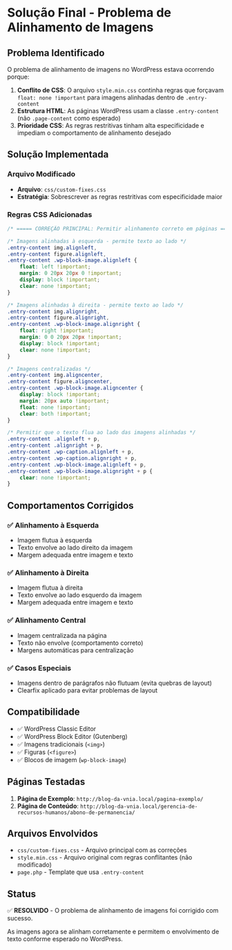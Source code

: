 # Solução Final - Problema de Alinhamento de Imagens

## Problema Identificado

O problema de alinhamento de imagens no WordPress estava ocorrendo porque:

1. **Conflito de CSS**: O arquivo `style.min.css` continha regras que forçavam `float: none !important` para imagens alinhadas dentro de `.entry-content`
2. **Estrutura HTML**: As páginas WordPress usam a classe `.entry-content` (não `.page-content` como esperado)
3. **Prioridade CSS**: As regras restritivas tinham alta especificidade e impediam o comportamento de alinhamento desejado

## Solução Implementada

### Arquivo Modificado
- **Arquivo**: `css/custom-fixes.css`
- **Estratégia**: Sobrescrever as regras restritivas com especificidade maior

### Regras CSS Adicionadas

```css
/* ===== CORREÇÃO PRINCIPAL: Permitir alinhamento correto em páginas ===== */

/* Imagens alinhadas à esquerda - permite texto ao lado */
.entry-content img.alignleft,
.entry-content figure.alignleft,
.entry-content .wp-block-image.alignleft {
    float: left !important;
    margin: 0 20px 20px 0 !important;
    display: block !important;
    clear: none !important;
}

/* Imagens alinhadas à direita - permite texto ao lado */
.entry-content img.alignright,
.entry-content figure.alignright,
.entry-content .wp-block-image.alignright {
    float: right !important;
    margin: 0 0 20px 20px !important;
    display: block !important;
    clear: none !important;
}

/* Imagens centralizadas */
.entry-content img.aligncenter,
.entry-content figure.aligncenter,
.entry-content .wp-block-image.aligncenter {
    display: block !important;
    margin: 20px auto !important;
    float: none !important;
    clear: both !important;
}

/* Permitir que o texto flua ao lado das imagens alinhadas */
.entry-content .alignleft + p,
.entry-content .alignright + p,
.entry-content .wp-caption.alignleft + p,
.entry-content .wp-caption.alignright + p,
.entry-content .wp-block-image.alignleft + p,
.entry-content .wp-block-image.alignright + p {
    clear: none !important;
}
```

## Comportamentos Corrigidos

### ✅ Alinhamento à Esquerda
- Imagem flutua à esquerda
- Texto envolve ao lado direito da imagem
- Margem adequada entre imagem e texto

### ✅ Alinhamento à Direita
- Imagem flutua à direita
- Texto envolve ao lado esquerdo da imagem
- Margem adequada entre imagem e texto

### ✅ Alinhamento Central
- Imagem centralizada na página
- Texto não envolve (comportamento correto)
- Margens automáticas para centralização

### ✅ Casos Especiais
- Imagens dentro de parágrafos não flutuam (evita quebras de layout)
- Clearfix aplicado para evitar problemas de layout

## Compatibilidade

- ✅ WordPress Classic Editor
- ✅ WordPress Block Editor (Gutenberg)
- ✅ Imagens tradicionais (`<img>`)
- ✅ Figuras (`<figure>`)
- ✅ Blocos de imagem (`wp-block-image`)

## Páginas Testadas

1. **Página de Exemplo**: `http://blog-da-vnia.local/pagina-exemplo/`
2. **Página de Conteúdo**: `http://blog-da-vnia.local/gerencia-de-recursos-humanos/abono-de-permanencia/`

## Arquivos Envolvidos

- `css/custom-fixes.css` - Arquivo principal com as correções
- `style.min.css` - Arquivo original com regras conflitantes (não modificado)
- `page.php` - Template que usa `.entry-content`

## Status

✅ **RESOLVIDO** - O problema de alinhamento de imagens foi corrigido com sucesso.

As imagens agora se alinham corretamente e permitem o envolvimento de texto conforme esperado no WordPress.